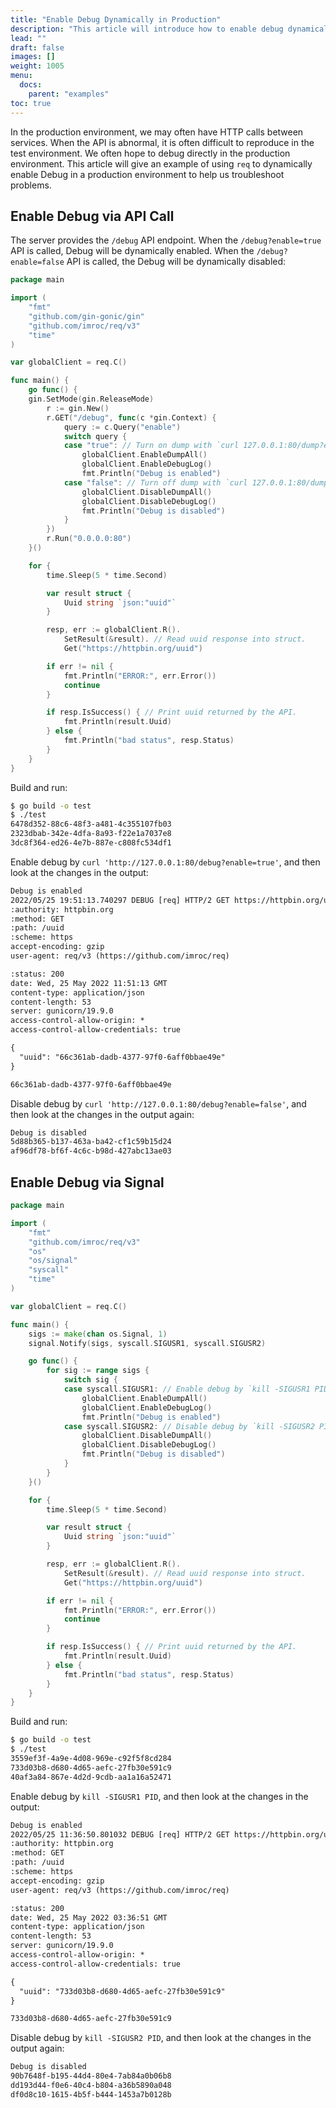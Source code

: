 ```yaml
---
title: "Enable Debug Dynamically in Production"
description: "This article will introduce how to enable debug dynamically in production via API or signal"
lead: ""
draft: false
images: []
weight: 1005
menu:
  docs:
    parent: "examples"
toc: true
---
```


In the production environment, we may often have HTTP calls between services. When the API is abnormal, it is often difficult to reproduce in the test environment. We often hope to debug directly in the production environment. This article will give an example of using `req` to dynamically enable Debug in a production environment to help us troubleshoot problems.

## Enable Debug via API Call

The server provides the `/debug` API endpoint. When the `/debug?enable=true` API is called, Debug will be dynamically enabled. When the `/debug?enable=false` API is called, the Debug will be dynamically disabled:

```go
package main

import (
	"fmt"
	"github.com/gin-gonic/gin"
	"github.com/imroc/req/v3"
	"time"
)

var globalClient = req.C()

func main() {
	go func() {
    gin.SetMode(gin.ReleaseMode)
		r := gin.New()
		r.GET("/debug", func(c *gin.Context) {
			query := c.Query("enable")
			switch query {
			case "true": // Turn on dump with `curl 127.0.0.1:80/dump?enable=true`
				globalClient.EnableDumpAll()
				globalClient.EnableDebugLog()
				fmt.Println("Debug is enabled")
			case "false": // Turn off dump with `curl 127.0.0.1:80/dump?enable=false`
				globalClient.DisableDumpAll()
				globalClient.DisableDebugLog()
				fmt.Println("Debug is disabled")
			}
		})
		r.Run("0.0.0.0:80")
	}()

	for {
		time.Sleep(5 * time.Second)

		var result struct {
			Uuid string `json:"uuid"`
		}

		resp, err := globalClient.R().
			SetResult(&result). // Read uuid response into struct.
			Get("https://httpbin.org/uuid")

		if err != nil {
			fmt.Println("ERROR:", err.Error())
			continue
		}

		if resp.IsSuccess() { // Print uuid returned by the API.
			fmt.Println(result.Uuid)
		} else {
			fmt.Println("bad status", resp.Status)
		}
	}
}
```

Build and run:

```bash
$ go build -o test
$ ./test
6478d352-88c6-48f3-a481-4c355107fb03
2323dbab-342e-4dfa-8a93-f22e1a7037e8
3dc8f364-ed26-4e7b-887e-c808fc534df1
```

Enable debug  by `curl 'http://127.0.0.1:80/debug?enable=true'`, and then look at the changes in the output:

```txt
Debug is enabled
2022/05/25 19:51:13.740297 DEBUG [req] HTTP/2 GET https://httpbin.org/uuid
:authority: httpbin.org
:method: GET
:path: /uuid
:scheme: https
accept-encoding: gzip
user-agent: req/v3 (https://github.com/imroc/req)

:status: 200
date: Wed, 25 May 2022 11:51:13 GMT
content-type: application/json
content-length: 53
server: gunicorn/19.9.0
access-control-allow-origin: *
access-control-allow-credentials: true

{
  "uuid": "66c361ab-dadb-4377-97f0-6aff0bbae49e"
}

66c361ab-dadb-4377-97f0-6aff0bbae49e
```


Disable debug  by `curl 'http://127.0.0.1:80/debug?enable=false'`, and then look at the changes in the output again:

```txt
Debug is disabled
5d88b365-b137-463a-ba42-cf1c59b15d24
af96df78-bf6f-4c6c-b98d-427abc13ae03
```


## Enable Debug via Signal

```go
package main

import (
	"fmt"
	"github.com/imroc/req/v3"
	"os"
	"os/signal"
	"syscall"
	"time"
)

var globalClient = req.C()

func main() {
	sigs := make(chan os.Signal, 1)
	signal.Notify(sigs, syscall.SIGUSR1, syscall.SIGUSR2)

	go func() {
		for sig := range sigs {
			switch sig {
			case syscall.SIGUSR1: // Enable debug by `kill -SIGUSR1 PID`
				globalClient.EnableDumpAll()
				globalClient.EnableDebugLog()
				fmt.Println("Debug is enabled")
			case syscall.SIGUSR2: // Disable debug by `kill -SIGUSR2 PID`
				globalClient.DisableDumpAll()
				globalClient.DisableDebugLog()
				fmt.Println("Debug is disabled")
			}
		}
	}()

	for {
		time.Sleep(5 * time.Second)

		var result struct {
			Uuid string `json:"uuid"`
		}

		resp, err := globalClient.R().
			SetResult(&result). // Read uuid response into struct.
			Get("https://httpbin.org/uuid")

		if err != nil {
			fmt.Println("ERROR:", err.Error())
			continue
		}

		if resp.IsSuccess() { // Print uuid returned by the API.
			fmt.Println(result.Uuid)
		} else {
			fmt.Println("bad status", resp.Status)
		}
	}
}
```

Build and run:

```bash
$ go build -o test
$ ./test
3559ef3f-4a9e-4d08-969e-c92f5f8cd284
733d03b8-d680-4d65-aefc-27fb30e591c9
40af3a84-867e-4d2d-9cdb-aa1a16a52471
```

Enable debug  by `kill -SIGUSR1 PID`, and then look at the changes in the output:

```txt
Debug is enabled
2022/05/25 11:36:50.801032 DEBUG [req] HTTP/2 GET https://httpbin.org/uuid
:authority: httpbin.org
:method: GET
:path: /uuid
:scheme: https
accept-encoding: gzip
user-agent: req/v3 (https://github.com/imroc/req)

:status: 200
date: Wed, 25 May 2022 03:36:51 GMT
content-type: application/json
content-length: 53
server: gunicorn/19.9.0
access-control-allow-origin: *
access-control-allow-credentials: true

{
  "uuid": "733d03b8-d680-4d65-aefc-27fb30e591c9"
}

733d03b8-d680-4d65-aefc-27fb30e591c9
```

Disable debug  by `kill -SIGUSR2 PID`, and then look at the changes in the output again:

```txt
Debug is disabled
90b7648f-b195-44d4-80e4-7ab84a0b06b8
dd193d44-f0e6-40c4-b804-a36b5890a048
df0d8c10-1615-4b5f-b444-1453a7b0128b
```
